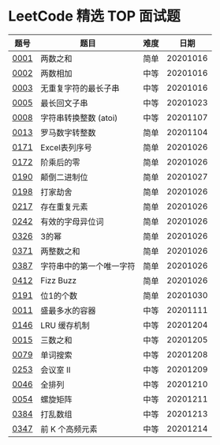 # LeetCode 精选 TOP 面试题

|题号|题目|难度|日期|
|----|----|----|----|
|[0001](https://leetcode-cn.com/problems/two-sum/)|两数之和|简单|20201016|
|[0002](https://leetcode-cn.com/problems/add-two-numbers/)|两数相加|中等|20201016|
|[0003](https://leetcode-cn.com/problems/longest-substring-without-repeating-characters/)|无重复字符的最长子串|中等|20201016|
|[0005](https://leetcode-cn.com/problems/longest-palindromic-substring/)|最长回文子串|中等|20201023|
|[0008](https://leetcode-cn.com/problems/string-to-integer-atoi/)|字符串转换整数 (atoi)|中等|20201107|
|[0013](https://leetcode-cn.com/problems/roman-to-integer/)|罗马数字转整数|简单|20201104|
|[0171](https://leetcode-cn.com/problems/excel-sheet-column-number/)|Excel表列序号|简单|20201026|
|[0172](https://leetcode-cn.com/problems/factorial-trailing-zeroes/)|阶乘后的零|简单|20201026|
|[0190](https://leetcode-cn.com/problems/reverse-bits/)|颠倒二进制位|简单|20201027|
|[0198](https://leetcode-cn.com/problems/house-robber/)|打家劫舍|简单|20201026|
|[0217](https://leetcode-cn.com/problems/contains-duplicate/)|存在重复元素|简单|20201026|
|[0242](https://leetcode-cn.com/problems/valid-anagram/)|有效的字母异位词|简单|20201026|
|[0326](https://leetcode-cn.com/problems/power-of-three/)|3的幂|简单|20201026|
|[0371](https://leetcode-cn.com/problems/sum-of-two-integers/)|两整数之和|简单|20201026|
|[0387](https://leetcode-cn.com/problems/first-unique-character-in-a-string/)|字符串中的第一个唯一字符|简单|20201026|
|[0412](https://leetcode-cn.com/problems/fizz-buzz/)|Fizz Buzz|简单|20201026|
|[0191](https://leetcode-cn.com/problems/number-of-1-bits/)|位1的个数|简单|20201030|
|[0011](https://leetcode-cn.com/problems/container-with-most-water/)|盛最多水的容器|中等|20201111|
|[0146](https://leetcode-cn.com/problems/lru-cache/)|LRU 缓存机制|中等|20201204|
|[0015](https://leetcode-cn.com/problems/3sum/)|三数之和|中等|20201205|
|[0079](https://leetcode-cn.com/problems/word-search/)|单词搜索|中等|20201208|
|[0253](https://leetcode-cn.com/problems/meeting-rooms-ii/)|会议室 II|中等|20201209|
|[0046](https://leetcode-cn.com/problems/permutations/)|全排列|中等|20201210|
|[0054](https://leetcode-cn.com/problems/spiral-matrix/)|螺旋矩阵|中等|20201211|
|[0384](https://leetcode-cn.com/problems/shuffle-an-array/)|打乱数组|中等|20201213|
|[0347](https://leetcode-cn.com/problems/top-k-frequent-elements/)|前 K 个高频元素|中等|20201214|